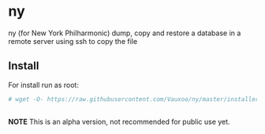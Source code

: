 # ny

ny (for New York Philharmonic) dump, copy and restore a database in a remote server using ssh to copy the file

## Install

For install run as root:

```bash
# wget -O- https://raw.githubusercontent.com/Vauxoo/ny/master/installer.sh | sh
 
```

**NOTE** This is an alpha version, not recommended for public use yet.